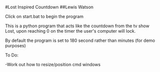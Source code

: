 #Lost Inspired Countdown
##Lewis Watson

Click on start.bat to begin the program

This is a python program that acts like the countdown from the tv show Lost, upon reaching 0 on the timer the user's computer will lock.

By default the program is set to 180 second rather than minutes (for demo purposes)


To Do:

-Work out how to resize/position cmd windows